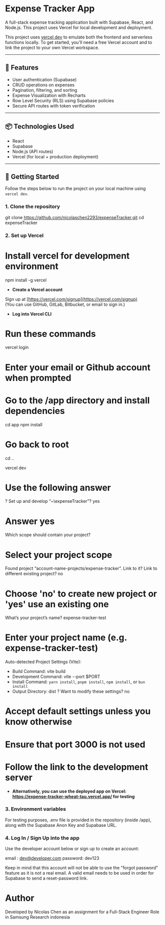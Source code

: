 # Expense Tracker App

A full-stack expense tracking application built with Supabase, React, and Node.js. This project uses Vercel for local development and deployment.

This project uses [vercel dev](https://vercel.com/docs/cli/dev) to emulate both the frontend and serverless functions locally. To get started, you'll need a free Vercel account and to link the project to your own Vercel workspace.

---

## 🚀 Features

- User authentication (Supabase)
- CRUD operations on expenses
- Pagination, filtering, and sorting
- Expense Visualization with Recharts
- Row Level Security (RLS) using Supabase policies
- Secure API routes with token verification

---

## 📦 Technologies Used

- React
- Supabase
- Node.js (API routes)
- Vercel (for local + production deployment)

---

## 🔧 Getting Started

Follow the steps below to run the project on your local machine using `vercel dev`.

### 1. Clone the repository

git clone https://github.com/nicolaschen2293/expenseTracker.git
cd expenseTracker

### 2. Set up Vercel

# Install vercel for development environment
npm install -g vercel

- **Create a Vercel account**

Sign up at [https://vercel.com/signup](https://vercel.com/signup)  
(You can use GitHub, GitLab, Bitbucket, or email to sign in.)

- **Log into Vercel CLI**

# Run these commands
vercel login
# Enter your email or Github account when prompted

# Go to the /app directory and install dependencies
cd app
npm install

# Go back to root
cd ..

vercel dev

# Use the following answer

? Set up and develop “~\expenseTracker”? yes
# Answer yes

Which scope should contain your project?
# Select your project scope

Found project “account-name-projects/expense-tracker”. Link to it?
Link to different existing project? no 
# Choose 'no' to create new project or 'yes' use an existing one

What’s your project’s name? expense-tracker-test
# Enter your project name (e.g. expense-tracker-test)

Auto-detected Project Settings (Vite):
- Build Command: vite build
- Development Command: vite --port $PORT
- Install Command: `yarn install`, `pnpm install`, `npm install`, or `bun install`
- Output Directory: dist
? Want to modify these settings? no
# Accept default settings unless you know otherwise
# Ensure that port 3000 is not used
# Follow the link to the development server

- **Alternatively, you can use the deployed app on Vercel: https://expense-tracker-wheat-tau.vercel.app/ for testing**

### 3. Environment variables

For testing purposes, .env file is provided in the repository (inside /app), along with the Supabase Anon Key and Supabase URL.

### 4. Log In / Sign Up into the app

Use the developer account below or sign up to create an account:

email   : dev@developer.com
password: dev123

Keep in mind that this account will not be able to use the "forgot password" feature as it is not a real email. A valid email needs to be used in order for Supabase to send a reset-password link.

# Author

Developed by Nicolas Chen as an assignment for a Full-Stack Engineer Role in Samsung Research indonesia
